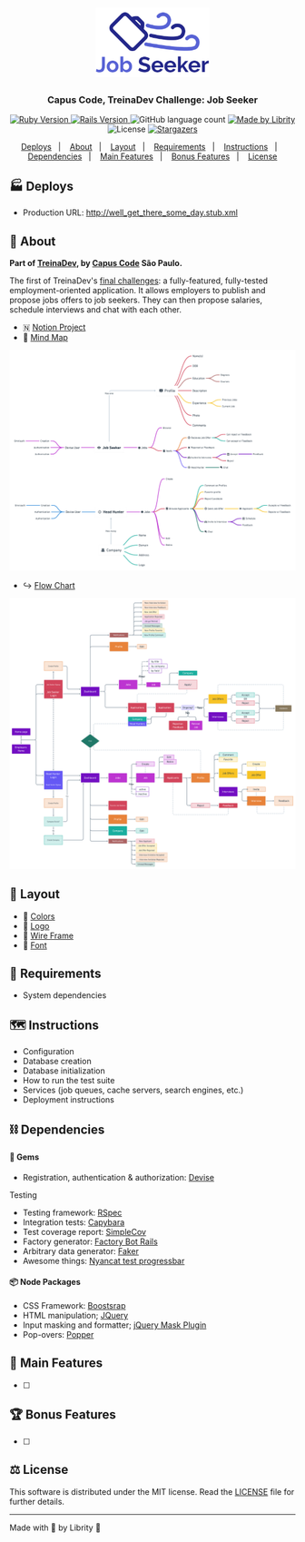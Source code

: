 <h1 align="center">
  <img alt="Job Seeker" title="Job Seeker" src=".github/full_logo_title.png" width="200px" />
</h1>

<h3 align="center">
  Capus Code, TreinaDev Challenge: Job Seeker
</h3>

<p align="center">
  <a href="https://www.ruby-lang.org/en/news/2019/10/01/ruby-2-6-5-released/">
    <img alt="Ruby Version" src="https://img.shields.io/badge/ruby-2.6.5-red?logo=ruby&color=CC342D" />
  </a>

  <a href="https://weblog.rubyonrails.org/2020/5/6/Rails-6-0-3-has-been-released/">
    <img alt="Rails Version" src="https://img.shields.io/badge/rails-6.0.3-red?logo=rails&color=CC0000" />
  </a>

  <img alt="GitHub language count" src="https://img.shields.io/github/languages/count/librity/campus_code_job_seeker?color=%2304D361" />

  <a href="https://github.com/librity">
    <img alt="Made by Librity" src="https://img.shields.io/badge/made%20by-Librity-%2304D361" />
  </a>

  <img alt="License" src="https://img.shields.io/badge/license-MIT-%2304D361" />

  <a href="https://github.com/librity/campus_code_job_seeker/stargazers">
    <img alt="Stargazers" src="https://img.shields.io/github/stars/librity/campus_code_job_seeker?style=social" />
  </a>
</p>

<p align="center">
  <a href="#-deploys">Deploys</a>&nbsp;&nbsp;&nbsp;|&nbsp;&nbsp;&nbsp;
  <a href="#-about">About</a>&nbsp;&nbsp;&nbsp;|&nbsp;&nbsp;&nbsp;
  <a href="#-layout">Layout</a>&nbsp;&nbsp;&nbsp;|&nbsp;&nbsp;&nbsp;
  <a href="#-requirements">Requirements</a>&nbsp;&nbsp;&nbsp;|&nbsp;&nbsp;&nbsp;
  <a href="#-instructions">Instructions</a>&nbsp;&nbsp;&nbsp;|&nbsp;&nbsp;&nbsp;
  <a href="#-dependencies">Dependencies</a>&nbsp;&nbsp;&nbsp;|&nbsp;&nbsp;&nbsp;
  <a href="#-main-features">Main Features</a>&nbsp;&nbsp;&nbsp;|&nbsp;&nbsp;&nbsp;
  <a href="#-bonus-features">Bonus Features</a>&nbsp;&nbsp;&nbsp;|&nbsp;&nbsp;&nbsp;
  <a href="#-license">License</a>
</p>

## 🏭 Deploys

- Production URL: http://well_get_there_some_day.stub.xml

## 👀 About

**Part of [TreinaDev](https://treinadev.com.br/), by [Capus Code](https://campuscode.com.br/) São Paulo.**

The first of TreinaDev's [final challenges](https://s3.us-west-2.amazonaws.com/secure.notion-static.com/fcd713b8-7b9d-4e09-98a8-0cb5f32bbf4d/TDProjeto_Final_-_Etapa01.pdf?X-Amz-Algorithm=AWS4-HMAC-SHA256&X-Amz-Credential=AKIAT73L2G45O3KS52Y5%2F20200510%2Fus-west-2%2Fs3%2Faws4_request&X-Amz-Date=20200510T050439Z&X-Amz-Expires=86400&X-Amz-Signature=e806bb30607a428e907c3049af329c1e143f945849ce0595f16ae5c6513b1412&X-Amz-SignedHeaders=host&response-content-disposition=filename%20%3D%22%255BTD%255DProjeto%2520Final%2520-%2520Etapa01.pdf%22): a fully-featured, fully-tested employment-oriented application. It allows employers to publish and propose jobs offers to job seekers. They can then propose salaries, schedule interviews and chat with each other.

- 🇳 [Notion Project](https://www.notion.so/Job-Seeker-App-d552bcce80d44ec6acca0cf9e0fa7177)
- 🧠 [Mind Map](https://whimsical.com/YC614KMAmRZd2xQFVx5hej)

<img alt="Application's Mind Map" title="Application's Mind Map" src=".github/mindmap_2020_05_10.png" />

- ↪️ [Flow Chart](https://whimsical.com/DAm28ZodewYVsAwZ2aJ4va)

<img alt="Application's Flowchart" title="Application's Flowchart" src=".github/flowchart_2020_05_10.png.png" />

## 💅 Layout

- 🌈 [Colors](https://coolors.co/32292f-575366-777da7-23278a-d1e3dd)
- 🌠 [Logo](https://www.figma.com/file/wKpOwyyQikL7DAhEkIY4mA/Job-Seeker-Logo?node-id=1%3A36)
- 🚧 [Wire Frame](https://whimsical.com/MzhTuvjhYFbKREoBfBdnR8)
- 📜 [Font](https://fonts.google.com/specimen/Raleway?selection.family=Raleway:400,700)

## 🤖 Requirements

- System dependencies

## 🗺️ Instructions

- Configuration
- Database creation
- Database initialization
- How to run the test suite
- Services (job queues, cache servers, search engines, etc.)
- Deployment instructions

## ⛓️ Dependencies

#### 💎 Gems

- Registration, authentication & authorization: [Devise](https://github.com/heartcombo/devise)

Testing

- Testing framework: [RSpec](https://github.com/rspec/rspec-rails)
- Integration tests: [Capybara](https://github.com/teamcapybara/capybara)
- Test coverage report: [SimpleCov](https://github.com/colszowka/simplecov)
- Factory generator: [Factory Bot Rails](https://github.com/thoughtbot/factory_bot_rails)
- Arbitrary data generator: [Faker](https://github.com/faker-ruby/faker)
- Awesome things: [Nyancat test progressbar](https://github.com/mattsears/nyan-cat-formatter)

#### 📦 Node Packages

- CSS Framework: [Boostsrap](https://github.com/twbs/bootstrap)
- HTML manipulation; [JQuery](https://github.com/jquery/jquery)
- Input masking and formatter; [jQuery Mask Plugin](https://github.com/igorescobar/jQuery-Mask-Plugin)
- Pop-overs: [Popper](https://github.com/popperjs/popper-core)

## 🏁 Main Features

- [ ]

## 🏆 Bonus Features

- [ ]

## ⚖️ License

This software is distributed under the MIT license. Read the [LICENSE](LICENSE.md) file for further details.

---

Made with 💖 by Librity 👋
